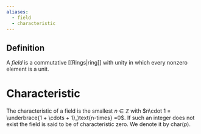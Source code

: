 ```yaml
---
aliases:
  - field
  - characteristic
---
```

## Definition

A _field_ is a commutative [[Rings|ring]] with unity in which every nonzero element is a unit.


# Characteristic

The characteristic of a field is the smallest $n\in \mathbb{Z}$ with $n\cdot 1 = \underbrace{1 + \cdots + 1}_\text{n-times} =0$. If such an integer does not exist the field is said to be of characteristic zero. We denote it by $\text{char}(p)$.